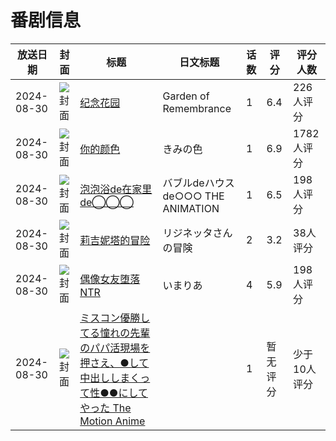 # 番剧信息

|放送日期|封面|标题|日文标题|话数|评分|评分人数|
|---|---|---|---|---|---|---|
|2024-08-30|![封面](https://lain.bgm.tv/pic/cover/c/e0/67/387972_QKS88.jpg)|[纪念花园](https://bangumi.tv/subject/387972)|Garden of Remembrance|1|6.4|226人评分|
|2024-08-30|![封面](https://lain.bgm.tv/pic/cover/c/4b/e6/409576_Q13qt.jpg)|[你的颜色](https://bangumi.tv/subject/409576)|きみの色|1|6.9|1782人评分|
|2024-08-30|![封面](https://bangumi.tv/img/no_icon_subject.png)|[泡泡浴de在家里de◯◯◯](https://bangumi.tv/subject/493728)|バブルdeハウスde○○○ THE ANIMATION|1|6.5|198人评分|
|2024-08-30|![封面](https://bangumi.tv/img/no_icon_subject.png)|[莉吉妮塔的冒险](https://bangumi.tv/subject/496023)|リジネッタさんの冒険|2|3.2|38人评分|
|2024-08-30|![封面](https://bangumi.tv/img/no_icon_subject.png)|[偶像女友堕落NTR](https://bangumi.tv/subject/497172)|いまりあ|4|5.9|198人评分|
|2024-08-30|![封面](https://bangumi.tv/img/no_icon_subject.png)|[ミスコン優勝してる憧れの先輩のパパ活現場を押さえ、●して中出ししまくって性●●にしてやった The Motion Anime](https://bangumi.tv/subject/516378)||1|暂无评分|少于10人评分|
